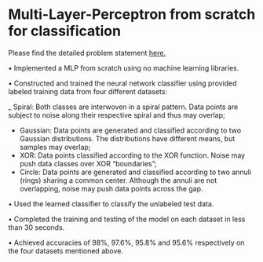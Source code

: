 # Multi-Layer-Perceptron from scratch for classification
Please find the detailed problem statement [here.]()

• Implemented a MLP from scratch using no machine learning libraries.

• Constructed and trained the neural network classifier using provided labeled training data from four different datasets: 

_ Spiral: Both classes are interwoven in a spiral pattern. Data points are subject to noise along their respective spiral and thus may overlap;
- Gaussian: Data points are generated and classified according to two Gaussian distributions. The distributions have different means, but samples may overlap; 
- XOR: Data points classified according to the XOR function. Noise may push data classes over XOR “boundaries”; 
- Circle: Data points are generated and classified according to two annuli (rings) sharing a common center. Although the annuli are not overlapping, noise may push data points across the gap.

• Used the learned classifier to classify the unlabeled test data.

• Completed the training and testing of the model on each dataset in less than 30 seconds.

• Achieved accuracies of 98%, 97.6%, 95.8% and 95.6% respectively on the four datasets mentioned above.
